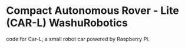 # Compact Autonomous Rover - Lite (CAR-L) WashuRobotics
code for Car-L, a small robot car powered by Raspberry Pi. 
